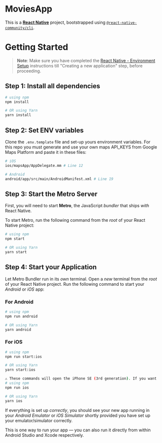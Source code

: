 # MoviesApp

This is a [**React Native**](https://reactnative.dev) project, bootstrapped using [`@react-native-community/cli`](https://github.com/react-native-community/cli).

# Getting Started

> **Note**: Make sure you have completed the [React Native - Environment Setup](https://reactnative.dev/docs/environment-setup) instructions till "Creating a new application" step, before proceeding.

## Step 1: Install all dependencies

```bash
# using npm
npm install

# OR using Yarn
yarn install
```

## Step 2: Set ENV variables

Clone the `.env.template` file and set-up yours environment variables.
For this repo you must generate and use your own maps API_KEYS from Google Maps Platform and paste it in these files:

```bash
# iOS
ios/mapsApp/AppDelegate.mm # Line 12

# Android
android/app/src/main/AndroidManifest.xml # Line 19
```

## Step 3: Start the Metro Server

First, you will need to start **Metro**, the JavaScript _bundler_ that ships _with_ React Native.

To start Metro, run the following command from the _root_ of your React Native project:

```bash
# using npm
npm start

# OR using Yarn
yarn start
```

## Step 4: Start your Application

Let Metro Bundler run in its _own_ terminal. Open a _new_ terminal from the _root_ of your React Native project. Run the following command to start your _Android_ or _iOS_ app:

### For Android

```bash
# using npm
npm run android

# OR using Yarn
yarn android
```

### For iOS

```bash
# using npm
npm run start:ios

# OR using Yarn
yarn start:ios
```

```bash
⚠ These commands will open the iPhone SE (3rd generation). If you want to run the default emulator or physical device run:
# using npm
npm run ios

# OR using Yarn
yarn ios
```

If everything is set up _correctly_, you should see your new app running in your _Android Emulator_ or _iOS Simulator_ shortly provided you have set up your emulator/simulator correctly.

This is one way to run your app — you can also run it directly from within Android Studio and Xcode respectively.
